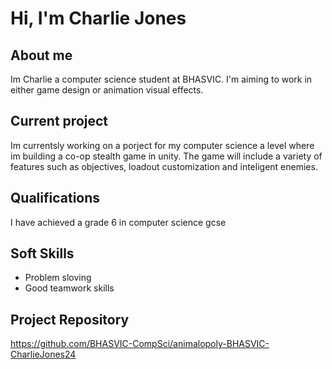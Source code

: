 # Hi, I'm Charlie Jones
## About me
Im Charlie a computer science student at BHASVIC. I'm aiming to work in either game design or animation visual effects.

## Current project
Im currentsly working on a porject for my computer science a level where im building a co-op stealth game in unity. The game will include a variety of features such as objectives, loadout customization and inteligent enemies.

## Qualifications
I have achieved a grade 6 in computer science gcse

## Soft Skills
- Problem sloving
- Good teamwork skills

## Project Repository
https://github.com/BHASVIC-CompSci/animalopoly-BHASVIC-CharlieJones24

